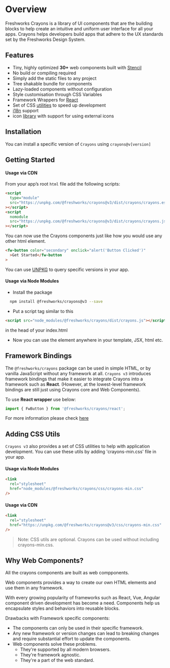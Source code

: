 # Overview

Freshworks Crayons is a library of UI components that are the building blocks to help create an intuitive and uniform user interface for all your apps. Crayons helps developers build apps that adhere to the UX standards set by the Freshworks Design System.

## Features

- Tiny, highly optimized **30+** web components built with [Stencil](https://stenciljs.com/)
- No build or compiling required
- Simply add the static files to any project
- Tree shakable bundle for components
- Lazy-loaded components without configuration
- Style customisation through CSS Variables
- Framework Wrappers for [React](https://crayons.freshworks.com/frameworks/react)
- Set of CSS [utilities](https://crayons.freshworks.com/introduction/#adding-css-utils) to speed up development
- [i18n](https://crayons.freshworks.com/utilities/i18n) support
- icon [library](https://crayons.freshworks.com/components/core/icon) with support for using external icons

## Installation

You can install a specific version of `Crayons` using `crayons@v[version]`

## Getting Started

#### Usage via CDN

From your app’s root `html` file add the following scripts:

```html
<script
  type="module"
  src="https://unpkg.com/@freshworks/crayons@v3/dist/crayons/crayons.esm.js"
></script>
<script
  nomodule
  src="https://unpkg.com/@freshworks/crayons@v3/dist/crayons/crayons.js"
></script>
```

You can now use the Crayons components just like how you would use any other html element.

```html live
<fw-button color="secondary" onclick="alert('Button Clicked')"
  >Get Started</fw-button
>
```

You can use [UNPKG](https://unpkg.com/) to query specific versions in your app.

#### Usage via Node Modules

- Install the package

```bash
  npm install @freshworks/crayons@v3 --save
```

- Put a script tag similar to this

```html
<script src="node_modules/@freshworks/crayons/dist/crayons.js"></script>
```

in the head of your index.html

- Now you can use the element anywhere in your template, JSX, html etc.

## Framework Bindings

The `@freshworks/crayons` package can be used in simple HTML, or by vanilla JavaScript without any framework at all. `Crayons v3` introduces framework bindings that make it easier to integrate Crayons into a framework such as **React**. (However, at the lowest-level framework bindings are still just using Crayons core and Web Components).

To use **React wrapper** use below:

```js
import { FwButton } from '@freshworks/crayons/react';
```

For more information please check [here](https://crayons.freshworks.com/frameworks/react)

## Adding CSS Utils

`Crayons v3` also provides a set of CSS utilities to help with application development. You can use these utils by adding 'crayons-min.css' file in your app.

#### Usage via Node Modules

```html
<link
  rel="stylesheet"
  href="node_modules/@freshworks/crayons/css/crayons-min.css"
/>
```

#### Usage via CDN

```html
<link
  rel="stylesheet"
  href="https://unpkg.com/@freshworks/crayons@v3/css/crayons-min.css"
/>
```

> Note: CSS utils are optional. Crayons can be used without including crayons-min.css.

## Why Web Components?

All the crayons components are built as web compponents.

Web components provides a way to create our own HTML elements and use them in any framework.

With every growing popularity of frameworks such as React, Vue, Angular component driven development has become a need. Components help us encapsulate styles and behaviors into reusable blocks.

Drawbacks with Framework specific components:

- The components can only be used in their specific framework.
- Any new framework or version changes can lead to breaking changes and require substantial effort to update the components.
- Web components solve these problems.
  - They're supported by all modern browsers.
  - They're framework agnostic.
  - They're a part of the web standard.
